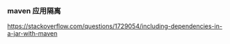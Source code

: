 
### maven 应用隔离

https://stackoverflow.com/questions/1729054/including-dependencies-in-a-jar-with-maven  

